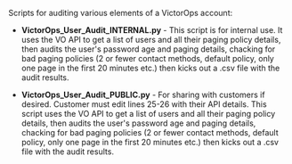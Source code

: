 Scripts for auditing various elements of a VictorOps account:

* **VictorOps_User_Audit_INTERNAL.py** - This script is for internal use.  It uses the VO API to get a list of users and all their paging policy details, then audits the user's password age and paging details, chacking for bad paging policies (2 or fewer contact methods, default policy, only one page in the first 20 minutes etc.) then kicks out a .csv file with the audit results.

* **VictorOps_User_Audit_PUBLIC.py** - For sharing with customers if desired.  Customer must edit lines 25-26 with their API details.  This script uses the VO API to get a list of users and all their paging policy details, then audits the user's password age and paging details, chacking for bad paging policies (2 or fewer contact methods, default policy, only one page in the first 20 minutes etc.) then kicks out a .csv file with the audit results.